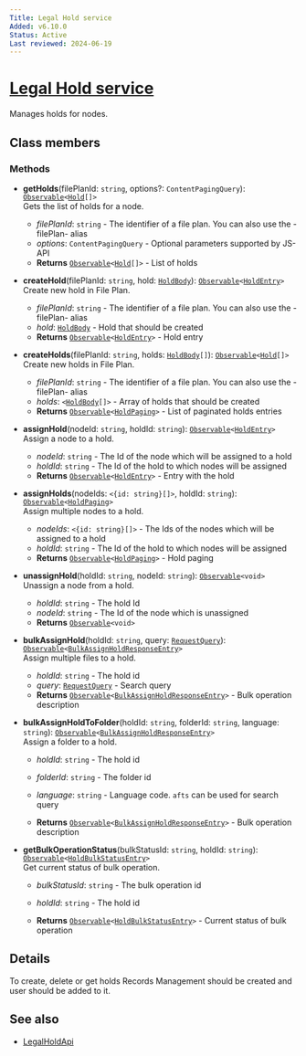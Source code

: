 ```yaml
---
Title: Legal Hold service
Added: v6.10.0
Status: Active
Last reviewed: 2024-06-19
---
```


# [Legal Hold service](../../../lib/content-services/src/lib/legal-hold/services/legal-hold.service.ts "Defined in legal-hold.service.ts")

Manages holds for nodes.

## Class members

### Methods

-   **getHolds**(filePlanId: `string`, options?: `ContentPagingQuery`): [`Observable`](http://reactivex.io/documentation/observable.html)`<`[`Hold`](../../../lib/js-api/src/api/gs-core-rest-api/docs/Hold.md)`[]>`<br/>
    Gets the list of holds for a node.
    -   _filePlanId_: `string` - The identifier of a file plan. You can also use the -filePlan- alias
    -   _options_: `ContentPagingQuery` - Optional parameters supported by JS-API
    -   **Returns** [`Observable`](http://reactivex.io/documentation/observable.html)`<`[`Hold`](../../../lib/js-api/src/api/gs-core-rest-api/docs/Hold.md)`[]>` - List of holds <br/>

-   **createHold**(filePlanId: `string`, hold: [`HoldBody`](../../../lib/js-api/src/api/gs-core-rest-api/docs/HoldBody.md)): [`Observable`](http://reactivex.io/documentation/observable.html)`<`[`HoldEntry`](../../../lib/js-api/src/api/gs-core-rest-api/docs/HoldEntry.md)`>`<br/>
    Create new hold in File Plan.
    -   _filePlanId_: `string` - The identifier of a file plan. You can also use the -filePlan- alias
    -   _hold_: [`HoldBody`](../../../lib/js-api/src/api/gs-core-rest-api/docs/HoldBody.md) - Hold that should be created
    -   **Returns** [`Observable`](http://reactivex.io/documentation/observable.html)`<`[`HoldEntry`](../../../lib/js-api/src/api/gs-core-rest-api/docs/HoldEntry.md)`>` - Hold entry<br/>

-   **createHolds**(filePlanId: `string`, holds: [`HoldBody`](../../../lib/js-api/src/api/gs-core-rest-api/docs/HoldBody.md)`[]`): [`Observable`](http://reactivex.io/documentation/observable.html)`<`[`Hold`](../../../lib/js-api/src/api/gs-core-rest-api/docs/Hold.md)`[]>`<br/>
    Create new holds in File Plan.
    -   _filePlanId_: `string` - The identifier of a file plan. You can also use the -filePlan- alias
    -   _holds_: `<`[`HoldBody`](../../../lib/js-api/src/api/gs-core-rest-api/docs/HoldBody.md)`[]>` - Array of holds that should be created
    -   **Returns** [`Observable`](http://reactivex.io/documentation/observable.html)`<`[`HoldPaging`](../../../lib/js-api/src/api/gs-core-rest-api/docs/HoldPaging.md)`>` - List of paginated holds entries

-   **assignHold**(nodeId: `string`, holdId: `string`): [`Observable`](http://reactivex.io/documentation/observable.html)`<`[`HoldEntry`](../../../lib/js-api/src/api/gs-core-rest-api/docs/HoldEntry.md)`>`<br/>
    Assign a node to a hold.
    -   _nodeId_: `string` - The Id of the node which will be assigned to a hold
    -   _holdId_: `string` - The Id of the hold to which nodes will be assigned
    -   **Returns** [`Observable`](http://reactivex.io/documentation/observable.html)`<`[`HoldEntry`](../../../lib/js-api/src/api/gs-core-rest-api/docs/HoldEntry.md)`>` - Entry with the hold <br/>

-   **assignHolds**(nodeIds: `<{id: string}[]>`, holdId: `string`): [`Observable`](http://reactivex.io/documentation/observable.html)`<`[`HoldPaging`](../../../lib/js-api/src/api/gs-core-rest-api/docs/HoldPaging.md)`>`<br/>
    Assign multiple nodes to a hold.
    -   _nodeIds_: `<{id: string}[]>` - The Ids of the nodes which will be assigned to a hold
    -   _holdId_: `string` - The Id of the hold to which nodes will be assigned
    -   **Returns** [`Observable`](http://reactivex.io/documentation/observable.html)`<`[`HoldPaging`](../../../lib/js-api/src/api/gs-core-rest-api/docs/HoldPaging.md)`>` - Hold paging

-   **unassignHold**(holdId: `string`, nodeId: `string`): [`Observable`](http://reactivex.io/documentation/observable.html)`<void>`<br/>
    Unassign a node from a hold.
    -   _holdId_: `string` - The hold Id
    -   _nodeId_: `string` - The Id of the node which is unassigned
    -   **Returns** [`Observable`](http://reactivex.io/documentation/observable.html)`<void>`

-   **bulkAssignHold**(holdId: `string`, query: [`RequestQuery`](../../../lib/js-api/src/api/search-rest-api/docs/RequestQuery.md)): [`Observable`](http://reactivex.io/documentation/observable.html)`<`[`BulkAssignHoldResponseEntry`](../../../lib/js-api/src/api/gs-core-rest-api/docs/BulkAssignHoldResponseEntry.md)`>`<br/>
    Assign multiple files to a hold.
    -   _holdId_: `string` - The hold id
    -   _query_: [`RequestQuery`](../../../lib/js-api/src/api/search-rest-api/docs/RequestQuery.md) - Search query
    -   **Returns** [`Observable`](http://reactivex.io/documentation/observable.html)`<`[`BulkAssignHoldResponseEntry`](../../../lib/js-api/src/api/gs-core-rest-api/docs/BulkAssignHoldResponseEntry.md)`>` - Bulk operation description <br/>

-   **bulkAssignHoldToFolder**(holdId: `string`, folderId: `string`, language: `string`): [`Observable`](http://reactivex.io/documentation/observable.html)`<`[`BulkAssignHoldResponseEntry`](../../../lib/js-api/src/api/gs-core-rest-api/docs/BulkAssignHoldResponseEntry.md)`>`<br/>
    Assign a folder to a hold.
    -   _holdId_: `string` - The hold id
    -   _folderId_: `string` - The folder id
    -   _language_: `string` - Language code. `afts` can be used for search query

    -   **Returns** [`Observable`](http://reactivex.io/documentation/observable.html)`<`[`BulkAssignHoldResponseEntry`](../../../lib/js-api/src/api/gs-core-rest-api/docs/BulkAssignHoldResponseEntry.md)`>` - Bulk operation description <br/>

-   **getBulkOperationStatus**(bulkStatusId: `string`, holdId: `string`): [`Observable`](http://reactivex.io/documentation/observable.html)`<`[`HoldBulkStatusEntry`](../../../lib/js-api/src/api/gs-core-rest-api/docs/HoldBulkStatusEntry.md)`>`<br/>
    Get current status of bulk operation.
    -   _bulkStatusId_: `string` - The bulk operation id
    -   _holdId_: `string` - The hold id

    -   **Returns** [`Observable`](http://reactivex.io/documentation/observable.html)`<`[`HoldBulkStatusEntry`](../../../lib/js-api/src/api/gs-core-rest-api/docs/HoldBulkStatusEntry.md)`>` - Current status of bulk operation <br/>


## Details

To create, delete or get holds Records Management should be created and user should be added to it.

## See also

-   [LegalHoldApi](../../../lib/js-api/src/api/gs-core-rest-api/docs/LegalHoldApi.md)
